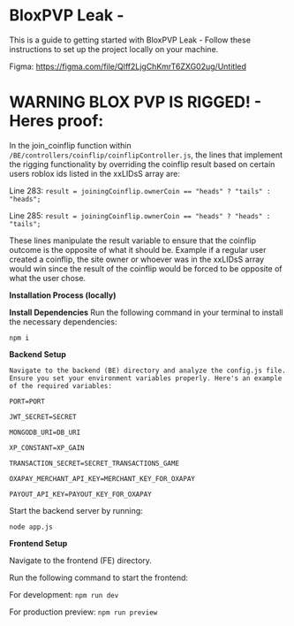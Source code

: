 
# BloxPVP Leak - 


This is a guide to getting started with BloxPVP Leak -  Follow these instructions to set up the project locally on your machine.

Figma: https://figma.com/file/Qlff2LjgChKmrT6ZXG02ug/Untitled

# WARNING BLOX PVP IS RIGGED! - Heres proof:
In the join_coinflip function within `/BE/controllers/coinflip/coinflipController.js`, the lines that implement the rigging functionality by overriding the coinflip result based on certain users roblox ids listed in the xxLIDsS array are:

Line 283: `result = joiningCoinflip.ownerCoin == "heads" ? "tails" : "heads";`

Line 285: `result = joiningCoinflip.ownerCoin == "heads" ? "heads" : "tails";`

These lines manipulate the result variable to ensure that the coinflip outcome is the opposite of what it should be. Example if a regular user created a coinflip, the site owner or whoever was in the xxLIDsS array would win since the result of the coinflip would be forced to be opposite of what the user chose. 

**Installation Process (locally)**

**Install Dependencies** Run the following command in your terminal to install the necessary dependencies:

`npm i`

**Backend Setup**

`Navigate to the backend (BE) directory and analyze the config.js file. Ensure you set your environment variables properly. Here's an example of the required variables:`

`PORT=PORT`

`JWT_SECRET=SECRET`

`MONGODB_URI=DB_URI`

`XP_CONSTANT=XP_GAIN`

`TRANSACTION_SECRET=SECRET_TRANSACTIONS_GAME`

`OXAPAY_MERCHANT_API_KEY=MERCHANT_KEY_FOR_OXAPAY`

`PAYOUT_API_KEY=PAYOUT_KEY_FOR_OXAPAY`

Start the backend server by running:

`node app.js`

**Frontend Setup**

Navigate to the frontend (FE) directory.

Run the following command to start the frontend:

For development:
`npm run dev`

For production preview:
`npm run preview`
